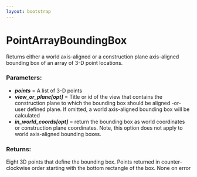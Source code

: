 ```yaml
---
layout: bootstrap
---
```


# PointArrayBoundingBox

Returns either a world axis-aligned or a construction plane axis-aligned 
        bounding box of an array of 3-D point locations.
        

### Parameters:

- ***points*** = A list of 3-D points
- ***view_or_plane[opt]*** = Title or id of the view that contains the
    construction plane to which the bounding box should be aligned -or-
    user defined plane. If omitted, a world axis-aligned bounding box
    will be calculated
- ***in_world_coords[opt]*** = return the bounding box as world coordinates or
    construction plane coordinates. Note, this option does not apply to
    world axis-aligned bounding boxes.
        

### Returns:


Eight 3D points that define the bounding box. Points returned in counter-
clockwise order starting with the bottom rectangle of the box.
None on error
        
